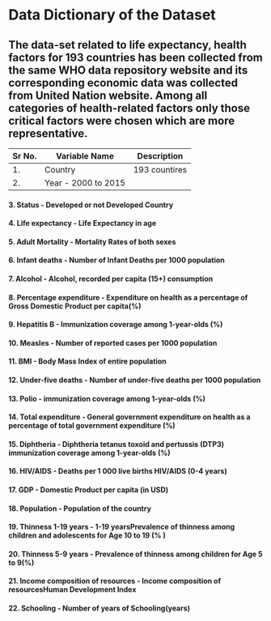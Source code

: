 # Data Dictionary of the Dataset
## The data-set related to life expectancy, health factors for 193 countries has been collected from the same WHO data repository website and its corresponding economic data was collected from United Nation website. Among all categories of health-related factors only those critical factors were chosen which are more representative.
|Sr No. |Variable Name            |Description                                                                                  |
|-------|-------------------------|---------------------------------------------------------------------------------------------|
|1.	    |Country                  |193 countires
|2.	    |Year - 2000 to 2015
#### 3.	Status - Developed or not Developed Country
#### 4.	Life expectancy - Life Expectancy in age
#### 5.	Adult Mortality - Mortality Rates of both sexes
#### 6.	Infant deaths - Number of Infant Deaths per 1000 population
#### 7.	Alcohol - Alcohol, recorded per capita (15+) consumption
#### 8.	Percentage expenditure - Expenditure on health as a percentage of Gross Domestic Product per capita(%)
#### 9.	Hepatitis B - Immunization coverage among 1-year-olds (%)
#### 10. Measles - Number of reported cases per 1000 population
#### 11. BMI - Body Mass Index of entire population
#### 12. Under-five deaths - Number of under-five deaths per 1000 population
#### 13. Polio - immunization coverage among 1-year-olds (%)
#### 14. Total expenditure - General government expenditure on health as a percentage of total government expenditure (%)
#### 15. Diphtheria - Diphtheria tetanus toxoid and pertussis (DTP3) immunization coverage among 1-year-olds (%)
#### 16. HIV/AIDS - Deaths per 1 000 live births HIV/AIDS (0-4 years)
#### 17. GDP - Domestic Product per capita (in USD)
#### 18. Population - Population of the country
#### 19. Thinness 1-19 years - 1-19 yearsPrevalence of thinness among children and adolescents for Age 10 to 19 (% )
#### 20. Thinness 5-9 years - Prevalence of thinness among children for Age 5 to 9(%)
#### 21. Income composition of resources - Income composition of resourcesHuman Development Index
#### 22. Schooling - Number of years of Schooling(years)
